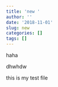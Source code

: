 ```yaml
---
title: 'new '
author: ''
date: '2018-11-01'
slug: new
categories: []
tags: []
---
```

haha 

dhwhdw


this is my test file